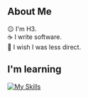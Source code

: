 <link rel="stylesheet" href="https://cdn.jsdelivr.net/gh/devicons/devicon@v2.15.1/devicon.min.css">

## **<div align="left">About Me</div>**  
😐 I'm H3. <br>
☕ I write software. <br>
💩 I wish I was less direct. 
## **<div align="left">I'm learning</div>**  
[![My Skills](https://skills.thijs.gg/icons?i=js,html,css,wasm)](https://skills.thijs.gg)
<p align="left"> 
</p>
